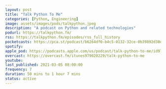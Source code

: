 ```yaml
---
layout: post
title: "Talk Python To Me"
categories: [Python, Engineering]
image: assets/images/pods/talkpython.jpeg
description: "A podcast on Python and related technologies"
podurl: https://talkpython.fm/
rss: https://talkpython.fm/episodes/rss_full_history
pocketcasts: https://pca.st/podcast/b6264df0-b4c5-0132-32ce-0b39892d38e0
spotify:
apple_pod: https://podcasts.apple.com/us/podcast/talk-python-to-me/id979020229
overcast: https://overcast.fm/itunes979020229/talk-python-to-me
youtube:
last_published: 2021-03-05 08:00:00
frequency: 7
duration: 50 mins to 1 hour 7 mins
status: active
---
```

